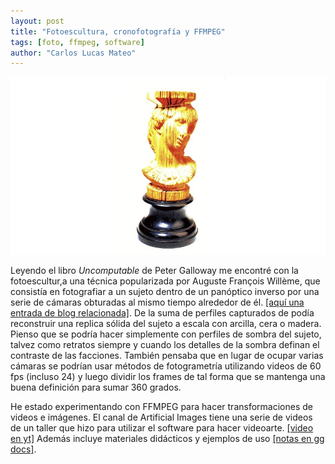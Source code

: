 ```yaml
---
layout: post
title: "Fotoescultura, cronofotografía y FFMPEG"
tags: [foto, ffmpeg, software]
author: "Carlos Lucas Mateo"
---
```


![willemes photo-sculpture](/images/willemes-photosculpture.jpg)

Leyendo el libro *Uncomputable* de Peter Galloway me encontré con la fotoescultur,a una técnica popularizada por Auguste François Willème, que consistía en fotografiar a un sujeto dentro de un panóptico inverso por una serie de cámaras obturadas al mismo tiempo alrededor de él. [\[aquí una entrada de blog relacionada\]](https://onthisdateinphotography.com/2017/05/27/may-27/). De la suma de perfiles capturados de podía reconstruir una replica sólida del sujeto a escala con arcilla, cera o madera. Pienso que se podría hacer simplemente con perfiles de sombra del sujeto, talvez como retratos siempre y cuando los detalles de la sombra definan el contraste de las facciones. También pensaba que en lugar de ocupar varias cámaras se podrían usar métodos de fotogrametría utilizando videos de 60 fps (incluso 24) y luego dividir los frames de tal forma que se mantenga una buena definición para sumar 360 grados.

He estado experimentando con FFMPEG para hacer transformaciones de videos e imágenes. El canal de Artificial Images tiene una serie de videos de un taller que hizo para utilizar el software para hacer videoarte. [\[video en yt\]](https://www.youtube.com/watch?v=nobWeGycSe8)  Además incluye materiales didácticos y ejemplos de uso [\[notas en gg docs\]](https://docs.google.com/document/d/12X_2YoCnPPN7B3OsgX39aYyRF8OF-TVStkFTkKhWrx4/edit).
